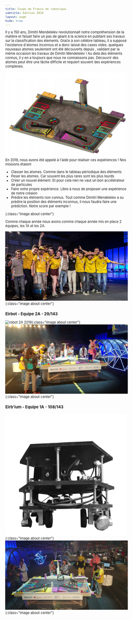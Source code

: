 ```yaml
---
title: Coupe de France de robotique
subtitle: Edition 2019
layout: page
hide: true
---
```


<style>
html {
 zoom: 0.80;
}
</style>
Il y a 150 ans, Dimitri Mendeleïev revolutionnait notre compréhension de la
matière et faisait faire un pas de géant à la science en publiant ses travaux
sur la classification des élements. Graĉe à son célèbre tableau, il a supposé
l'existence d'atomes inconnus et a donc laissé des cases vides. quelques
nouveaux atomes seulement ont été découverts depuis , validant par la même
occasion les travaux de Dimitri Mendeleïev ! Au dela des éléments connus, il y
en a toujours que nous ne connaissons pas. Découvrir des atomes peut être une
tâche difficile et requiert souvent des expériences complexes.

![table2019] En 2019, nous avons été appelé à l'aide pour réaliser ces expériences ! Nos
missions étaient

+ Classer les atomes. Comme dans le tableau périodique des éléments
+ Peser les atomes. Car souvent les plus rares sont les plus lourds
+ Créer un nouvel élément. Et pour cela rien ne vaut un bon accélérateur de
  particules
+ Faire votre propre expérience. Libre à nous de proposer une expérience de
  notre créaion
+ Prédire les éléments non connus. Tout comme Dimitri Mendeleïev a su prédire la
  position des éléments inconnus, il nous faudra faire une prédiction. Notre
  score par exemple ! 

[table2019]:/assets/images/table2019.png
{:class="image about center"}

Comme chaque année nous avons comme chaque année mis en place 2 équipes, les 1A
et les 2A.

![team](/assets/images/team.png){:class="image about center"}
 
### Eirbot - Equipe 2A - 29/143

![robot 2A 2019](/assets/images/2A2018.png){:class="image about center"}
![coupe 2A 2019](/assets/images/coupe2A2019.jpg){:class="image about center"}

### Eirb'ium - Equipe 1A - 108/143

![robot 1A 2019](/assets/images/1A2018_2.png){:class="image about center"}
![coupe 1A 2019](/assets/images/coupe1A2019.jpg){:class="image about center"}

